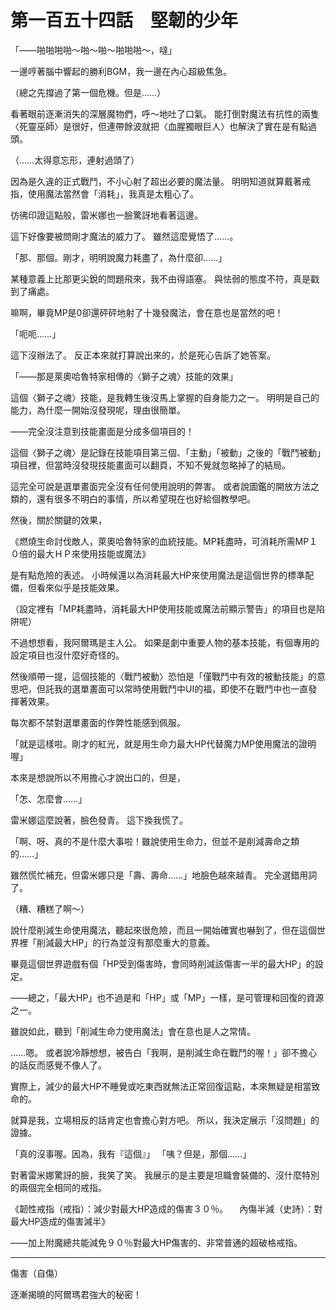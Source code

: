 # 第一百五十四話　堅韌的少年

「――啪啪啪啪～啪～啪～啪啪啪～，噠」

一邊哼著腦中響起的勝利BGM，我一邊在內心超級焦急。

（總之先撐過了第一個危機。但是……）

看著眼前逐漸消失的深層魔物們，呼～地吐了口氣。
能打倒對魔法有抗性的兩隻〈死靈巫師〉是很好，但連帶餘波就把〈血腥獨眼巨人〉也解決了實在是有點過頭。

（……太得意忘形，連射過頭了）

因為是久違的正式戰鬥，不小心射了超出必要的魔法量。
明明知道就算戴著戒指，使用魔法當然會「消耗」，我真是太粗心了。

彷彿印證這點般，雷米娜也一臉驚訝地看著這邊。

這下好像要被問剛才魔法的威力了。
雖然這麼覺悟了……。

「那、那個。剛才，明明說魔力耗盡了，為什麼卻……」

某種意義上比那更尖銳的問題飛來，我不由得語塞。
與怯弱的態度不符，真是戳到了痛處。

嘛啊，畢竟MP是0卻還砰砰地射了十幾發魔法，會在意也是當然的吧！

「呃呃……」

這下沒辦法了。
反正本來就打算說出來的，於是死心告訴了她答案。

「――那是萊奧哈魯特家相傳的〈獅子之魂〉技能的效果」

這個〈獅子之魂〉技能，是我轉生後沒馬上掌握的自身能力之一。
明明是自己的能力，為什麼一開始沒發現呢，理由很簡單。

――完全沒注意到技能畫面是分成多個項目的！

這個〈獅子之魂〉是記錄在技能項目第三個、「主動」「被動」之後的「戰鬥被動」項目裡，但當時沒發現技能畫面可以翻頁，不知不覺就忽略掉了的結局。

這完全可說是選單畫面完全沒有任何使用說明的弊害。
或者說圖鑑的開放方法之類的，還有很多不明白的事情，所以希望現在也好給個教學吧。

然後，關於關鍵的效果，

《燃燒生命討伐敵人，萊奧哈魯特家的血統技能。MP耗盡時，可消耗所需MP１０倍的最大ＨＰ來使用技能或魔法》

是有點危險的表述。
小時候還以為消耗最大HP來使用魔法是這個世界的標準配備，但看來似乎是技能效果。

（設定裡有「MP耗盡時，消耗最大HP使用技能或魔法前顯示警告」的項目也是陷阱呢）

不過想想看，我阿爾瑪是主人公。
如果是劇中重要人物的基本技能，有個專用的設定項目也沒什麼好奇怪的。

然後順帶一提，這個技能的〈戰鬥被動〉恐怕是「僅戰鬥中有效的被動技能」的意思吧，但託我的選單畫面可以常時使用戰鬥中UI的福，即使不在戰鬥中也一直發揮著效果。

每次都不禁對選單畫面的作弊性能感到佩服。

「就是這樣啦。剛才的紅光，就是用生命力最大HP代替魔力MP使用魔法的證明喔」

本來是想說所以不用擔心才說出口的，但是，

「怎、怎麼會……」

雷米娜這麼說著，臉色發青。
這下換我慌了。

「啊、呀、真的不是什麼大事啦！雖說使用生命力，但並不是削減壽命之類的……」

雖然慌忙補充，但雷米娜只是「壽、壽命……」地臉色越來越青。
完全選錯用詞了。

（糟、糟糕了啊～）

說什麼削減生命使用魔法，聽起來很危險，而且一開始確實也嚇到了，但在這個世界裡「削減最大HP」的行為並沒有那麼重大的意義。

畢竟這個世界遊戲有個「HP受到傷害時，會同時削減該傷害一半的最大HP」的設定。

――總之，「最大HP」也不過是和「HP」或「MP」一樣，是可管理和回復的資源之一。

雖說如此，聽到「削減生命力使用魔法」會在意也是人之常情。

……嗯。
或者說冷靜想想，被告白「我啊，是削減生命在戰鬥的喔！」卻不擔心的話反而感覺不像人了。

實際上，減少的最大HP不睡覺或吃東西就無法正常回復這點，本來無疑是相當致命的。

就算是我，立場相反的話肯定也會擔心對方吧。
所以，我決定展示「沒問題」的證據。

「真的沒事喔。因為，我有『這個』」
「咦？但是，那個……」

對著雷米娜驚訝的臉，我笑了笑。
我展示的是主要是坦職會裝備的、沒什麼特別的兩個完全相同的戒指。

《韌性戒指（戒指）：減少對最大HP造成的傷害３０％。
　內傷半減（史詩）：對最大HP造成的傷害減半》

――加上附魔總共能減免９０％對最大HP傷害的、非常普通的超破格戒指。

---

傷害（自傷）

逐漸揭曉的阿爾瑪君強大的秘密！